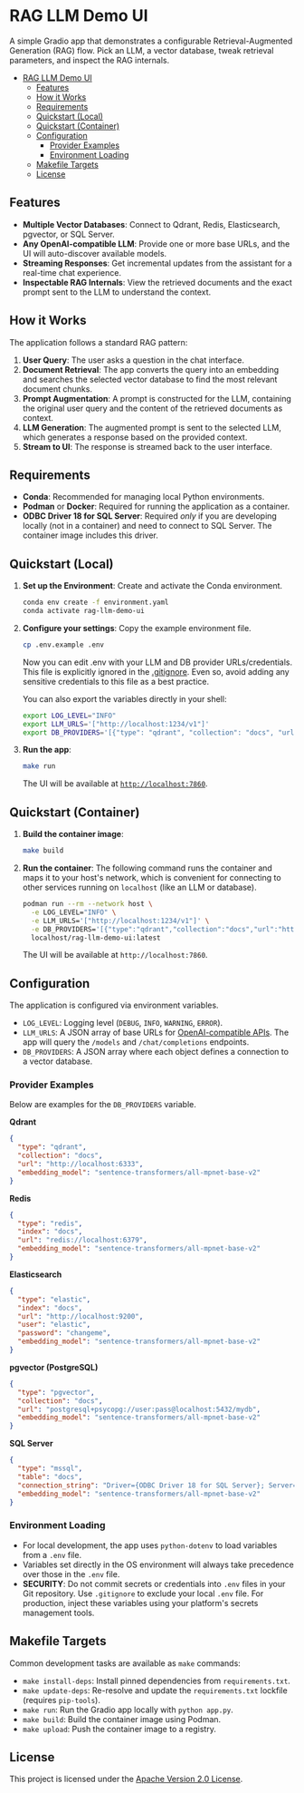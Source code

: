 # RAG LLM Demo UI

A simple Gradio app that demonstrates a configurable Retrieval-Augmented Generation (RAG) flow. Pick an LLM, a vector database, tweak retrieval parameters, and inspect the RAG internals.

- [RAG LLM Demo UI](#rag-llm-demo-ui)
  - [Features](#features)
  - [How it Works](#how-it-works)
  - [Requirements](#requirements)
  - [Quickstart (Local)](#quickstart-local)
  - [Quickstart (Container)](#quickstart-container)
  - [Configuration](#configuration)
    - [Provider Examples](#provider-examples)
    - [Environment Loading](#environment-loading)
  - [Makefile Targets](#makefile-targets)
  - [License](#license)

## Features

- **Multiple Vector Databases**: Connect to Qdrant, Redis, Elasticsearch, pgvector, or SQL Server.
- **Any OpenAI-compatible LLM**: Provide one or more base URLs, and the UI will auto-discover available models.
- **Streaming Responses**: Get incremental updates from the assistant for a real-time chat experience.
- **Inspectable RAG Internals**: View the retrieved documents and the exact prompt sent to the LLM to understand the context.

## How it Works

The application follows a standard RAG pattern:

1. **User Query**: The user asks a question in the chat interface.
2. **Document Retrieval**: The app converts the query into an embedding and searches the selected vector database to find the most relevant document chunks.
3. **Prompt Augmentation**: A prompt is constructed for the LLM, containing the original user query and the content of the retrieved documents as context.
4. **LLM Generation**: The augmented prompt is sent to the selected LLM, which generates a response based on the provided context.
5. **Stream to UI**: The response is streamed back to the user interface.

## Requirements

- **Conda**: Recommended for managing local Python environments.
- **Podman** or **Docker**: Required for running the application as a container.
- **ODBC Driver 18 for SQL Server**: Required _only_ if you are developing locally (not in a container) and need to connect to SQL Server. The container image includes this driver.

## Quickstart (Local)

1. **Set up the Environment**:
   Create and activate the Conda environment.

   ```bash
   conda env create -f environment.yaml
   conda activate rag-llm-demo-ui
   ```

2. **Configure your settings**:
   Copy the example environment file.

   ```bash
   cp .env.example .env
   ```

   Now you can edit .env with your LLM and DB provider URLs/credentials. This file is explicitly ignored in the [.gitignore](.gitignore). Even so, avoid adding any sensitive credentials to this file as a best practice.

   You can also export the variables directly in your shell:

   ```bash
   export LOG_LEVEL="INFO"
   export LLM_URLS='["http://localhost:1234/v1"]'
   export DB_PROVIDERS='[{"type": "qdrant", "collection": "docs", "url": "http://localhost:6333", "embedding_model": "sentence-transformers/all-mpnet-base-v2"}]'
   ```

3. **Run the app**:
   ```bash
   make run
   ```
   The UI will be available at [`http://localhost:7860`](http://localhost:7860).

## Quickstart (Container)

1. **Build the container image**:

   ```bash
   make build
   ```

2. **Run the container**:
   The following command runs the container and maps it to your host's network, which is convenient for connecting to other services running on `localhost` (like an LLM or database).

   ```bash
   podman run --rm --network host \
     -e LOG_LEVEL="INFO" \
     -e LLM_URLS='["http://localhost:1234/v1"]' \
     -e DB_PROVIDERS='[{"type":"qdrant","collection":"docs","url":"http://localhost:6333","embedding_model":"sentence-transformers/all-mpnet-base-v2"}]' \
     localhost/rag-llm-demo-ui:latest
   ```

   The UI will be available at `http://localhost:7860`.

## Configuration

The application is configured via environment variables.

- `LOG_LEVEL`: Logging level (`DEBUG`, `INFO`, `WARNING`, `ERROR`).
- `LLM_URLS`: A JSON array of base URLs for [OpenAI-compatible APIs](https://github.com/openai/openai-openapi?tab=readme-ov-file). The app will query the `/models` and `/chat/completions` endpoints.
- `DB_PROVIDERS`: A JSON array where each object defines a connection to a vector database.

### Provider Examples

Below are examples for the `DB_PROVIDERS` variable.

**Qdrant**

```json
{
  "type": "qdrant",
  "collection": "docs",
  "url": "http://localhost:6333",
  "embedding_model": "sentence-transformers/all-mpnet-base-v2"
}
```

**Redis**

```json
{
  "type": "redis",
  "index": "docs",
  "url": "redis://localhost:6379",
  "embedding_model": "sentence-transformers/all-mpnet-base-v2"
}
```

**Elasticsearch**

```json
{
  "type": "elastic",
  "index": "docs",
  "url": "http://localhost:9200",
  "user": "elastic",
  "password": "changeme",
  "embedding_model": "sentence-transformers/all-mpnet-base-v2"
}
```

**pgvector (PostgreSQL)**

```json
{
  "type": "pgvector",
  "collection": "docs",
  "url": "postgresql+psycopg://user:pass@localhost:5432/mydb",
  "embedding_model": "sentence-transformers/all-mpnet-base-v2"
}
```

**SQL Server**

```json
{
  "type": "mssql",
  "table": "docs",
  "connection_string": "Driver={ODBC Driver 18 for SQL Server}; Server=localhost,1433; Database=embeddings; UID=sa; PWD=StrongPassword!; TrustServerCertificate=yes; Encrypt=no;",
  "embedding_model": "sentence-transformers/all-mpnet-base-v2"
}
```

### Environment Loading

- For local development, the app uses `python-dotenv` to load variables from a `.env` file.
- Variables set directly in the OS environment will always take precedence over those in the `.env` file.
- **SECURITY**: Do not commit secrets or credentials into `.env` files in your Git repository. Use `.gitignore` to exclude your local `.env` file. For production, inject these variables using your platform's secrets management tools.

## Makefile Targets

Common development tasks are available as `make` commands:

- `make install-deps`: Install pinned dependencies from `requirements.txt`.
- `make update-deps`: Re-resolve and update the `requirements.txt` lockfile (requires `pip-tools`).
- `make run`: Run the Gradio app locally with `python app.py`.
- `make build`: Build the container image using Podman.
- `make upload`: Push the container image to a registry.

## License

This project is licensed under the [Apache Version 2.0 License](LICENSE).
